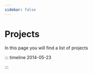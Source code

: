 ```yaml
---
sidebar: false
---
```


# Projects
In this page you will find a list of projects


::: timeline 2014-05-23

<TimelineCard 
    title="Railmine"
    description="Minecraft Community"
    imageSrc="/img/railmine.jpg"
    :tags="['fun', 'graphql']"
/>
:::
